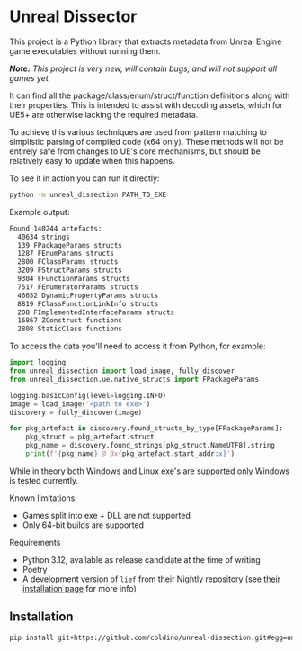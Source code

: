 # Unreal Dissector

This project is a Python library that extracts metadata from Unreal Engine game executables without running them.

***Note:*** *This project is very new, will contain bugs, and will not support all games yet.*

It can find all the package/class/enum/struct/function definitions along with their properties. This is intended to assist with decoding assets, which for UE5+ are otherwise lacking the required metadata.

To achieve this various techniques are used from pattern matching to simplistic parsing of compiled code (x64 only). These methods will not be entirely safe from changes to UE's core mechanisms, but should be relatively easy to update when this happens.

To see it in action you can run it directly:
```sh
python -m unreal_dissection PATH_TO_EXE
```
Example output:
```txt
Found 140244 artefacts:
  40634 strings
  139 FPackageParams structs
  1287 FEnumParams structs
  2800 FClassParams structs
  3209 FStructParams structs
  9304 FFunctionParams structs
  7517 FEnumeratorParams structs
  46652 DynamicPropertyParams structs
  8819 FClassFunctionLinkInfo structs
  208 FImplementedInterfaceParams structs
  16867 ZConstruct functions
  2808 StaticClass functions
```

To access the data you'll need to access it from Python, for example:
```py
import logging
from unreal_dissection import load_image, fully_discover
from unreal_dissection.ue.native_structs import FPackageParams

logging.basicConfig(level=logging.INFO)
image = load_image('<path to exe>')
discovery = fully_discover(image)

for pkg_artefact in discovery.found_structs_by_type[FPackageParams]:
    pkg_struct = pkg_artefact.struct
    pkg_name = discovery.found_strings[pkg_struct.NameUTF8].string
    print(f'{pkg_name} @ 0x{pkg_artefact.start_addr:x}')
```

While in theory both Windows and Linux exe's are supported only Windows is tested currently.

Known limitations
* Games split into exe + DLL are not supported
* Only 64-bit builds are supported

Requirements
* Python 3.12, available as release candidate at the time of writing
* Poetry
* A development version of `lief` from their Nightly repository (see [their installation page](https://lief-project.github.io/doc/latest/installation.html) for more info)

## Installation

```txt
pip install git+https://github.com/coldino/unreal-dissection.git#egg=unreal_dissection
```

